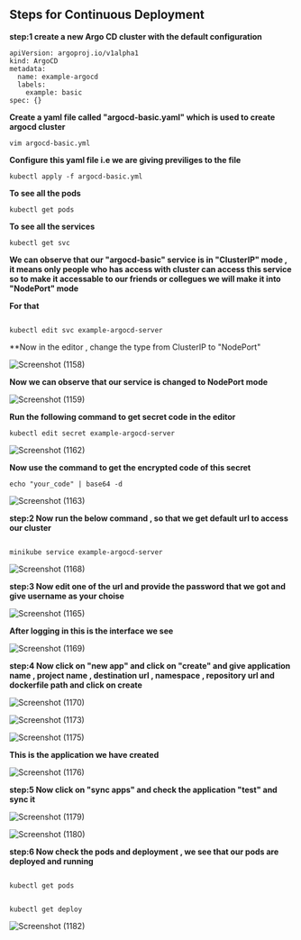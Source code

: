 ## Steps for Continuous Deployment

**step:1 create a new Argo CD cluster with the default configuration**

```
apiVersion: argoproj.io/v1alpha1
kind: ArgoCD
metadata:
  name: example-argocd
  labels:
    example: basic
spec: {}

```

**Create a yaml file called "argocd-basic.yaml" which is used to create argocd cluster**

```
vim argocd-basic.yml

```

**Configure this yaml file i.e we are giving previliges to the file**

```
kubectl apply -f argocd-basic.yml

```

**To see all the pods**

```
kubectl get pods

```

**To see all the services**


```
kubectl get svc

```

**We can observe that our "argocd-basic" service  is in "ClusterIP" mode , it means only people who has access with cluster can access this service so to make it accessable to our friends or collegues  we will make it into "NodePort" mode**


**For that**

```

kubectl edit svc example-argocd-server

```


**Now in the editor , change the type from ClusterIP to "NodePort"


![Screenshot (1158)](https://github.com/user-attachments/assets/cb5925d7-ea0b-4d07-b75f-0fc86f2b283e)


**Now we can observe that our service is changed to NodePort mode**


![Screenshot (1159)](https://github.com/user-attachments/assets/4ede793a-8e94-48d7-aa7e-69b6454705e9)

**Run the following command to get secret code in the editor**


```
kubectl edit secret example-argocd-server

```

![Screenshot (1162)](https://github.com/user-attachments/assets/f22109bb-f97a-4d5b-af7d-7e583b43b830)


**Now use the command to get the encrypted code of this secret**

```
echo "your_code" | base64 -d

```

![Screenshot (1163)](https://github.com/user-attachments/assets/c7ac3fd4-1b55-4816-9880-bc082313b1d4)



**step:2 Now run the below command , so that we get default url to access our cluster**


```

minikube service example-argocd-server

```

![Screenshot (1168)](https://github.com/user-attachments/assets/8234ab16-2ede-4b14-b26b-6b7c8b02918e)


**step:3 Now edit one of the url and provide the password that we got and give username as your choise**

![Screenshot (1165)](https://github.com/user-attachments/assets/8f0b1055-eff2-411d-95ab-da36c94c503d)


**After logging in this is the interface we see**

![Screenshot (1169)](https://github.com/user-attachments/assets/aed8bec5-b9d3-4321-a80a-728f7a444b80)


**step:4 Now click on "new app" and click on "create" and give application name , project name , destination url , namespace , repository url and dockerfile path and click on create**


![Screenshot (1170)](https://github.com/user-attachments/assets/58c86a70-2648-48e7-8de7-17324e8db914)



![Screenshot (1173)](https://github.com/user-attachments/assets/b8dad62e-9528-41b9-974d-9dcd7f338f98)



![Screenshot (1175)](https://github.com/user-attachments/assets/c6c5830f-220a-499d-a997-05e9e1de0273)



**This is the application we have created**


![Screenshot (1176)](https://github.com/user-attachments/assets/b07e4e61-eadd-46ad-a00b-1b2b317502f5)


**step:5 Now click on "sync apps" and check the application  "test" and sync it**


![Screenshot (1179)](https://github.com/user-attachments/assets/b605a930-73fe-43a4-8ee8-b509a89baed3)



![Screenshot (1180)](https://github.com/user-attachments/assets/fb60316c-dab8-4b30-8539-a5b24fd2efcf)


**step:6 Now check the pods and deployment , we see that our pods are deployed and running**



```

kubectl get pods

```

```

kubectl get deploy

```


![Screenshot (1182)](https://github.com/user-attachments/assets/6e477163-0812-4115-8c46-bb7fd07780fa)
































 
